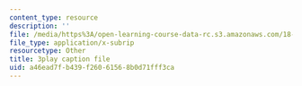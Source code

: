 ```yaml
---
content_type: resource
description: ''
file: /media/https%3A/open-learning-course-data-rc.s3.amazonaws.com/18-01-single-variable-calculus-fall-2006/a46ead7fb439f26061568b0d71fff3ca_--lPz7VFnKI.srt
file_type: application/x-subrip
resourcetype: Other
title: 3play caption file
uid: a46ead7f-b439-f260-6156-8b0d71fff3ca
---
```

